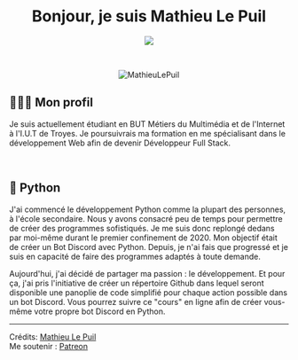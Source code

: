 <h1 align="center">Bonjour, je suis Mathieu Le Puil</h1>
<p align="center">
	<img src="https://readme-typing-svg.herokuapp.com?lines=D%C3%A9veloppeur+de+Bot+Discord">
</p>

<br>

<p align="center">
	<img src="https://komarev.com/ghpvc/?username=MathieuLePuil&label=Nombre%20de%20vues&color=0e75b6&style=plastic" alt="MathieuLePuil" />
</p>

## 👨🏼‍💼 Mon profil

Je suis actuellement étudiant en BUT Métiers du Multimédia et de l'Internet à l'I.U.T de Troyes. Je poursuivrais ma formation en me spécialisant dans le développement Web afin de devenir Développeur Full Stack.

<br>

## 🐍 Python

J'ai commencé le développement Python comme la plupart des personnes, à l'école secondaire. Nous y avons consacré peu de temps pour permettre de créer des programmes sofistiqués. Je me suis donc replongé dedans par moi-même durant le premier confinement de 2020. Mon objectif était de créer un Bot Discord avec Python. Depuis, je n'ai fais que progressé et je suis en capacité de faire des programmes adaptés à toute demande.

Aujourd'hui, j'ai décidé de partager ma passion : le développement. Et pour ça, j'ai pris l'initiative de créer un répertoire Github dans lequel seront disponible une panoplie de code simplifié pour chaque action possible dans un bot Discord. Vous pourrez suivre ce "cours" en ligne afin de créer vous-même votre propre bot Discord en Python.

---

Crédits: [Mathieu Le Puil](https://github.com/MathieuLePuil) <br>
Me soutenir : [Patreon](https://www.patreon.com/mathieulp)
